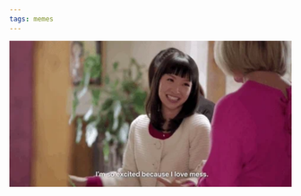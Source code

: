 ```yaml
---
tags: memes
---
```


![kondo](https://raw.githubusercontent.com/muneer78/muneer78.github.io/master/images/marie.png)



